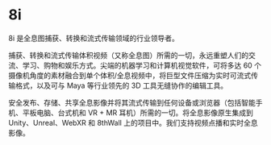 # 8i

8i 是全息图捕获、转换和流式传输领域的行业领导者。

捕获、转换和流式传输体积视频（又称全息图）所需的一切，永远重塑人们的交流、学习、购物和娱乐方式。尖端的机器学习和计算机视觉软件，可将多达 60 个摄像机角度的素材融合到单个体积/全息视频中，将巨型文件压缩为实时可流式传输格式，以及可与 Maya 等行业领先的 3D 工具无缝协作的编辑工具。

安全发布、存储、共享全息影像并将其流式传输到任何设备或浏览器（包括智能手机、平板电脑、台式机和 VR + MR 耳机）所需的一切。将全息影像原生集成到 Unity、Unreal、WebXR 和 8thWall 上的项目中。我们支持视频点播和实时全息影像。
